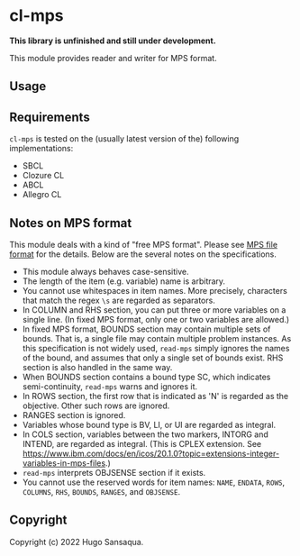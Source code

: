 # cl-mps

**This library is unfinished and still under development.**

This module provides reader and writer for MPS format.

## Usage

## Requirements

`cl-mps` is tested on the (usually latest version of the) following implementations:

- SBCL
- Clozure CL
- ABCL
- Allegro CL


## Notes on MPS format

This module deals with a kind of "free MPS format". Please see [MPS file format](http://lpsolve.sourceforge.net/5.0/mps-format.htm) for the details. Below are the several notes on the specifications.


- This module always behaves case-sensitive.
- The length of the item (e.g. variable) name is arbitrary.
- You cannot use whitespaces in item names. More precisely, characters that match the regex `\s` are regarded as separators.
- In COLUMN and RHS section, you can put three or more variables on a single line. (In fixed MPS format, only one or two variables are allowed.)
- In fixed MPS format, BOUNDS section may contain multiple sets of bounds. That is, a single file may contain multiple problem instances. As this specification is not widely used, `read-mps` simply ignores the names of the bound, and assumes that only a single set of bounds exist. RHS section is also handled in the same way.
- When BOUNDS section contains a bound type SC, which indicates semi-continuity, `read-mps` warns and ignores it.
- In ROWS section, the first row that is indicated as 'N' is regarded as the objective. Other such rows are ignored.
- RANGES section is ignored.
- Variables whose bound type is BV, LI, or UI are regarded as integral.
- In COLS section, variables between the two markers, INTORG and INTEND, are regarded as integral. (This is CPLEX extension. See https://www.ibm.com/docs/en/icos/20.1.0?topic=extensions-integer-variables-in-mps-files.)
- `read-mps` interprets OBJSENSE section if it exists.
- You cannot use the reserved words for item names: `NAME`, `ENDATA`, `ROWS`, `COLUMNS`, `RHS`, `BOUNDS`, `RANGES`, and `OBJSENSE`.


## Copyright

Copyright (c) 2022 Hugo Sansaqua.
